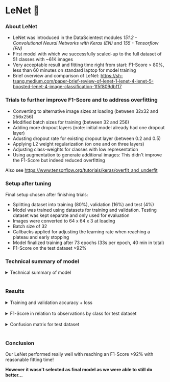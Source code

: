 # LeNet 🍃
### About LeNet
- LeNet was introduced in the DataScientest modules _151.2 - Convolutional Neural Networks with Keras (EN)_ and _155 - Tensorflow (EN)_
- First model with which we successfully scaled-up to the full dataset of 51 classes with ~61K images
- Very acceptable result and fitting time right from start: F1-Score > 80%, less than 60 minutes on standard laptop for model training
- Brief overview and comparison of LeNet: https://sh-tsang.medium.com/paper-brief-review-of-lenet-1-lenet-4-lenet-5-boosted-lenet-4-image-classification-1f5f809dbf17

### Trials to further improve F1-Score and to address overfitting
- Converting to alternative image sizes at loading (between 32x32 and 256x256)
- Modified batch sizes for training (between 32 and 256)
- Adding more dropout layers (note: initial model already had one dropout layer)
- Adusting dropout rate for existing dropout layer (between 0.2 and 0.5)
- Applying L2 weight regularization (on one and on three layers)
- Adjusting class-weights for classes with low representation
- Using augmentation to generate additional images: This didn't improve the F1-Score but indeed reduced overfitting

Also see https://www.tensorflow.org/tutorials/keras/overfit_and_underfit

### Setup after tuning
Final setup chosen after finishing trials:
- Splitting dataset into training (80%), validation (16%) and test (4%)
- Model was trained using datasets for training and validation. Testing dataset was kept separate and only used for evaluation
- Images were converted to 64 x 64 x 3 at loading
- Batch size of 32
- Callbacks applied for adjusting the learning rate when reaching a plateau and early stopping
- Model finalized training after 73 epochs (33s per epoch, 40 min in total)
- F1-Score on the test dataset >92%

### Technical summary of model
<details>
  <summary>Technical summary of model</summary>
  <div align="left">
  ![Technical summary of model](web/img/lenet_model.png)
  </div>
</details>
<br>

### Results
<details>
  <summary>Training and validation accuracy + loss</summary>
  <div align="left">
  ![Training and validation accuracy + loss](web/img/lenet_history.png)
  </div>
</details>
<br>
<details>
  <summary>F1-Score in relation to observations by class for test dataset</summary>
  <div align="left">
  ![F1-Score in relation to observations by class for test dataset](web/img/lenet_f1-score.png)
  </div>
</details>
<br>
<details>
  <summary>Confusion matrix for test dataset</summary>
  <div align="left">
  ![Confusion matrix for test dataset](web/img/lenet_cm.png)
  </div>
</details>
<br>

### Conclusion
Our LeNet performed really well with reaching an F1-Score >92% with reasonable fitting time!

**However it wasn't selected as final model as we were able to still do better...**